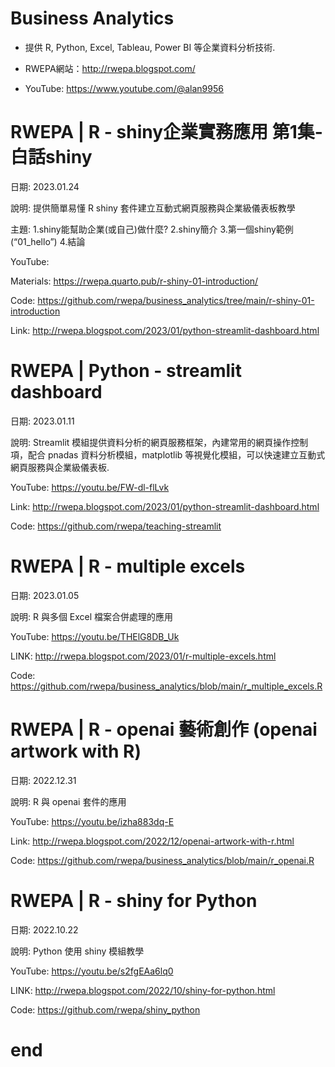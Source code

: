 # Business Analytics

+ 提供 R, Python, Excel, Tableau, Power BI 等企業資料分析技術.

+ RWEPA網站：http://rwepa.blogspot.com/

+ YouTube: https://www.youtube.com/@alan9956

# RWEPA | R - shiny企業實務應用 第1集-白話shiny

日期: 2023.01.24

說明: 提供簡單易懂 R shiny 套件建立互動式網頁服務與企業級儀表板教學

主題: 1.shiny能幫助企業(或自己)做什麼? 2.shiny簡介 3.第一個shiny範例(“01_hello”) 4.結論

YouTube: 

Materials: https://rwepa.quarto.pub/r-shiny-01-introduction/

Code: https://github.com/rwepa/business_analytics/tree/main/r-shiny-01-introduction

Link: http://rwepa.blogspot.com/2023/01/python-streamlit-dashboard.html

# RWEPA | Python - streamlit dashboard

日期: 2023.01.11

說明: Streamlit 模組提供資料分析的網頁服務框架，內建常用的網頁操作控制項，配合 pnadas 資料分析模組，matplotlib 等視覺化模組，可以快速建立互動式網頁服務與企業級儀表板.

YouTube: https://youtu.be/FW-dl-flLvk

Link: http://rwepa.blogspot.com/2023/01/python-streamlit-dashboard.html

Code: https://github.com/rwepa/teaching-streamlit

# RWEPA | R - multiple excels

日期: 2023.01.05

說明: R 與多個 Excel 檔案合併處理的應用

YouTube: https://youtu.be/THElG8DB_Uk

LINK: http://rwepa.blogspot.com/2023/01/r-multiple-excels.html

Code: https://github.com/rwepa/business_analytics/blob/main/r_multiple_excels.R

# RWEPA | R - openai 藝術創作 (openai artwork with R)

日期: 2022.12.31

說明: R 與 openai 套件的應用

YouTube: https://youtu.be/izha883dq-E

Link: http://rwepa.blogspot.com/2022/12/openai-artwork-with-r.html

Code: https://github.com/rwepa/business_analytics/blob/main/r_openai.R

# RWEPA | R - shiny for Python

日期: 2022.10.22

說明: Python 使用 shiny 模組教學

YouTube: https://youtu.be/s2fgEAa6lq0

LINK: http://rwepa.blogspot.com/2022/10/shiny-for-python.html

Code: https://github.com/rwepa/shiny_python
# end
